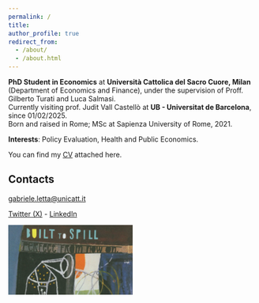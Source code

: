```yaml
---
permalink: /
title:
author_profile: true
redirect_from: 
  - /about/
  - /about.html
---
```



**PhD Student in Economics** at **Università Cattolica del Sacro Cuore, Milan** <br> (Department of Economics and Finance), under the supervision of Proff. Gilberto Turati and Luca Salmasi. <br> Currently visiting prof. Judit Vall Castellò at **UB - Universitat de Barcelona**, since 01/02/2025. <br> Born and raised in Rome; MSc at Sapienza University of Rome, 2021.

**Interests**: Policy Evaluation, Health and Public Economics.

You can find my [CV](https://raw.githubusercontent.com/gabrieleletta97/gabriele_letta.github.io/master/files/CV_Letta.pdf) attached here.

Contacts
------
[gabriele.letta@unicatt.it](mailto:gabriele.letta@unicatt.it)

[Twitter (X)](https://x.com/gabriele_letta) - [LinkedIn](https://www.linkedin.com/in/gabriele-letta-b0796a1b6/)



<div class="image-container">
  <img src="https://raw.githubusercontent.com/gabrieleletta97/gabriele_letta.github.io/master/images/built-to-spill-etsy.jpg" alt="Description of the image" style="max-width: 50%; height: auto;">
</div>

